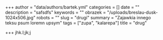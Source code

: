 +++
author = "data/authors/bartek.yml"
categories = []
date = ""
description = "safsdfs"
keywords = ""
obrazek = "/uploads/breslau-dusk-1024x506.jpg"
robots = ""
slug = "drugi"
summary = "Zajawkia innego teksu psum loremn upsym"
tags = ["zupa", "kalarepa"]
title = "drug"

+++
jhk.l;jk;j